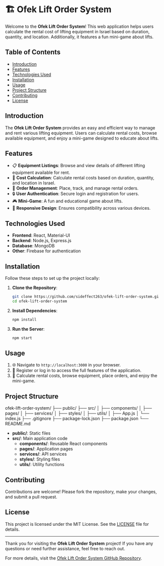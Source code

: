 # 🏗️ Ofek Lift Order System

Welcome to the **Ofek Lift Order System**! This web application helps users calculate the rental cost of lifting equipment in Israel based on duration, quantity, and location. Additionally, it features a fun mini-game about lifts.

## Table of Contents
- [Introduction](#introduction)
- [Features](#features)
- [Technologies Used](#technologies-used)
- [Installation](#installation)
- [Usage](#usage)
- [Project Structure](#project-structure)
- [Contributing](#contributing)
- [License](#license)

## Introduction
The **Ofek Lift Order System** provides an easy and efficient way to manage and rent various lifting equipment. Users can calculate rental costs, browse available equipment, and enjoy a mini-game designed to educate about lifts.

## Features
- 📋 **Equipment Listings**: Browse and view details of different lifting equipment available for rent.
- 🧮 **Cost Calculation**: Calculate rental costs based on duration, quantity, and location in Israel.
- 📝 **Order Management**: Place, track, and manage rental orders.
- 🔒 **User Authentication**: Secure login and registration for users.
- 🎮 **Mini-Game**: A fun and educational game about lifts.
- 📱 **Responsive Design**: Ensures compatibility across various devices.

## Technologies Used
- **Frontend**: React, Material-UI
- **Backend**: Node.js, Express.js
- **Database**: MongoDB
- **Other**: Firebase for authentication

## Installation
Follow these steps to set up the project locally:

1. **Clone the Repository**:
    ```bash
    git clone https://github.com/sideffect263/ofek-lift-order-system.git
    cd ofek-lift-order-system
    ```

2. **Install Dependencies**:
    ```bash
    npm install
    ```

3. **Run the Server**:
    ```bash
    npm start
    ```

## Usage
1. 🌐 Navigate to `http://localhost:3000` in your browser.
2. 📝 Register or log in to access the full features of the application.
3. 🧮 Calculate rental costs, browse equipment, place orders, and enjoy the mini-game.

## Project Structure
ofek-lift-order-system/
├── public/
├── src/
│ ├── components/
│ ├── pages/
│ ├── services/
│ ├── styles/
│ ├── utils/
│ ├── App.js
│ └── index.js
├── .gitignore
├── package-lock.json
├── package.json
└── README.md

- **public/**: Static files
- **src/**: Main application code
  - **components/**: Reusable React components
  - **pages/**: Application pages
  - **services/**: API services
  - **styles/**: Styling files
  - **utils/**: Utility functions

## Contributing
Contributions are welcome! Please fork the repository, make your changes, and submit a pull request.

## License
This project is licensed under the MIT License. See the [LICENSE](LICENSE) file for details.

---

Thank you for visiting the **Ofek Lift Order System** project! If you have any questions or need further assistance, feel free to reach out.

For more details, visit the [Ofek Lift Order System GitHub Repository](https://github.com/sideffect263/ofek-lift-order-system).
